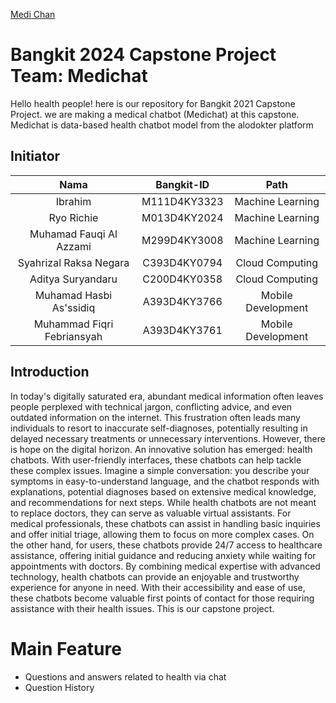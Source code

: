 
[Medi Chan](https://github.com/azzamfauqi123/Data/blob/main/Medi%20Chan.png)

# Bangkit 2024 Capstone Project Team: Medichat
Hello health people! here is our repository  for Bangkit 2021 Capstone Project. we are making a medical chatbot (Medichat) at this capstone. Medichat is data-based health chatbot model from the alodokter platform
## Initiator

|          Nama         | Bangkit-ID |       Path       |
|:---------------------:|:----------:|:----------------:|
|  Ibrahim  |  M111D4KY3323  | Machine Learning |
|  Ryo Richie  |  M013D4KY2024  | Machine Learning |
|   Muhamad Fauqi Al Azzami    |  M299D4KY3008   |  Machine Learning |
|  Syahrizal Raksa Negara |  C393D4KY0794   |  Cloud Computing |
|    Aditya Suryandaru   |  C200D4KY0358   |      Cloud Computing     |
|    Muhamad Hasbi As'ssidiq      |  A393D4KY3766   |      Mobile Development     |
|    Muhammad Fiqri Febriansyah     |  A393D4KY3761    |      Mobile Development |

## Introduction
In today's digitally saturated era, abundant medical information often leaves people perplexed with technical jargon, conflicting advice, and even outdated information on the internet. This frustration often leads many individuals to resort to inaccurate self-diagnoses, potentially resulting in delayed necessary treatments or unnecessary interventions. However, there is hope on the digital horizon. An innovative solution has emerged: health chatbots. With user-friendly interfaces, these chatbots can help tackle these complex issues. Imagine a simple conversation: you describe your symptoms in easy-to-understand language, and the chatbot responds with explanations, potential diagnoses based on extensive medical knowledge, and recommendations for next steps. While health chatbots are not meant to replace doctors, they can serve as valuable virtual assistants. For medical professionals, these chatbots can assist in handling basic inquiries and offer initial triage, allowing them to focus on more complex cases. On the other hand, for users, these chatbots provide 24/7 access to healthcare assistance, offering initial guidance and reducing anxiety while waiting for appointments with doctors. By combining medical expertise with advanced technology, health chatbots can provide an enjoyable and trustworthy experience for anyone in need. With their accessibility and ease of use, these chatbots become valuable first points of contact for those requiring assistance with their health issues. This is our capstone project.
# Main Feature
- Questions and answers related to health via chat
- Question History
